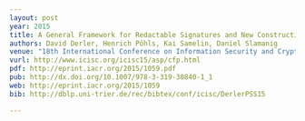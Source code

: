 ```yaml
---
layout: post
year: 2015
title: A General Framework for Redactable Signatures and New Constructions
authors: David Derler, Henrich Pöhls, Kai Samelin, Daniel Slamanig
venue: "18th International Conference on Information Security and Cryptology - ICISC 2015"
vurl: http://www.icisc.org/icisc15/asp/cfp.html
pdf: http://eprint.iacr.org/2015/1059.pdf
pub: http://dx.doi.org/10.1007/978-3-319-30840-1_1
web: http://eprint.iacr.org/2015/1059
bib: http://dblp.uni-trier.de/rec/bibtex/conf/icisc/DerlerPSS15

---
```


